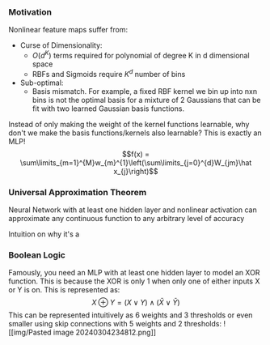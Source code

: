 
### Motivation
Nonlinear feature maps suffer from: 
- Curse of Dimensionality: 
	- $O(d^K)$ terms required for polynomial of degree K in d dimensional space
	- RBFs and Sigmoids require $K^d$ number of bins
- Sub-optimal: 
	- Basis mismatch. For example, a fixed RBF kernel we bin up into nxn bins is not the optimal basis for a mixture of 2 Gaussians that can be fit with two learned Gaussian basis functions. 

Instead of only making the weight of the kernel functions learnable, why don't we make the basis functions/kernels also learnable? This is exactly an MLP! 
$$f(x) = \sum\limits_{m=1}^{M}w_{m}^{1}\left(\sum\limits_{j=0}^{d}W_{jm}\hat x_{j}\right)$$
### Universal Approximation Theorem
Neural Network with at least one hidden layer and nonlinear activation can approximate any continuous function to any arbitrary level of accuracy

Intuition on why it's a 

### Boolean Logic 
Famously, you need an MLP with at least one hidden layer to model an XOR function. 
This is because the XOR is only 1 when only one of either inputs X or Y is on. This is represented as: 
$$X \oplus Y = (X \lor Y) \land (\bar X \lor \bar Y)$$
This can be represented intuitively as 6 weights and 3 thresholds or even smaller using skip connections with 5 weights and 2 thresholds: 
![[img/Pasted image 20240304234812.png]]


